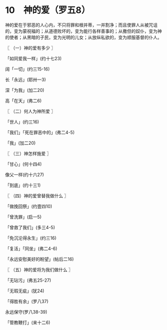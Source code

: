 # 10　神的爱（罗五8）


神的爱在于邪恶的人心内，不只将罪和根并蒂，一并割净；而且使罪人从被咒诅的，变为蒙祝福的；从道德败坏的，变为能行各样善事的；从撒但的奴仆，变为神的使者；从黑暗的子民，变为光明的儿女；从放纵私欲的，变为顺服基督的仆人。



〖 （一）神的爱有多少 〗

「如同爱我一样」(约十七23)

阔「一切」(约三15-16)

长「永远」(耶卅一3)

深「为我」(加二20)

高「在天」(弗二6)



〖 （二）何人为神所爱 〗

「世人」(约三16)

「我们」「死在罪恶中的」(弗二4-5)

「我」(加二20)



〖 （三）神怎样施爱 〗

「甘心」(何十四4)

像父一样(约十六27)

「到底」(约十三1)



〖 （四）神的爱曾替我做什么 〗

「做挽回祭」(约壹四10)

「曾洗罪」(启一5)

「曾救了我们」(多三4-5)

「免沉沦得永生」(约三16)

「复活」「同坐」(弗二4-6)

「永远安慰美好的盼望」(帖后二16)



〖 （五）神的爱将为我们做什么 〗

「无玷污」(弗五25-27)

「无瑕无疵」(犹24)

「得胜有余」(罗八37)

永远保守(罗八38-39)

「管教鞭打」(来十二6)

